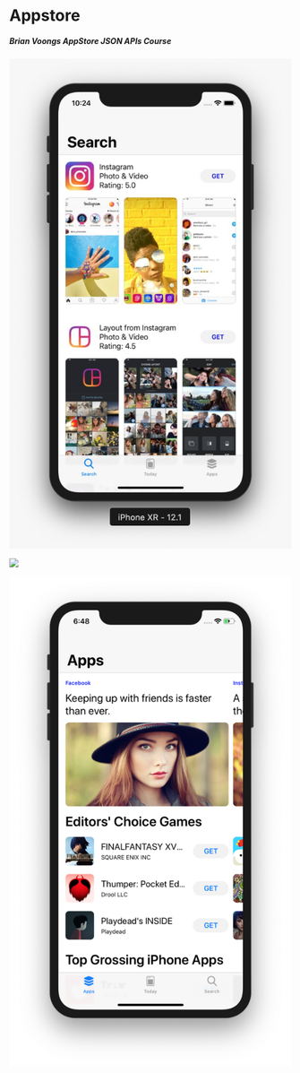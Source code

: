 # Appstore

##### Brian Voongs AppStore JSON APIs Course

![](Images/preview.jpeg)

<img src="https://images.unsplash.com/photo-1661956601030-fdfb9c7e9e2f?ixlib=rb-4.0.3&ixid=MnwxMjA3fDF8MHxwaG90by1wYWdlfHx8fGVufDB8fHx8&auto=format&fit=crop&w=1042&q=80" width="200"/>

![](Images/preview2.png)
